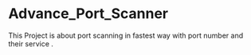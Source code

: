 # Advance_Port_Scanner
This Project is about port scanning in fastest way with port number and their service .
